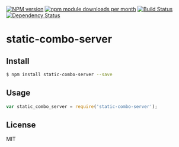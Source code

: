 [![NPM version](https://badge.fury.io/js/static-combo-server.svg)](http://badge.fury.io/js/static-combo-server)
[![npm module downloads per month](http://img.shields.io/npm/dm/static-combo-server.svg)](https://www.npmjs.org/package/static-combo-server)
[![Build Status](https://travis-ci.org/kaelzhang/static-combo-server.svg?branch=master)](https://travis-ci.org/kaelzhang/static-combo-server)
[![Dependency Status](https://gemnasium.com/kaelzhang/static-combo-server.svg)](https://gemnasium.com/kaelzhang/static-combo-server)

# static-combo-server

<!-- description -->

## Install

```sh
$ npm install static-combo-server --save
```

## Usage

```js
var static_combo_server = require('static-combo-server');
```

## License

MIT
